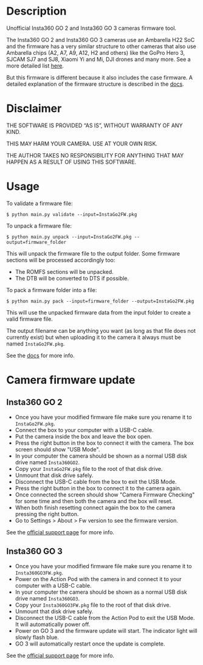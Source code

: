 Description
===========
Unofficial Insta360 GO 2 and Insta360 GO 3 cameras firmware tool.

The Insta360 GO 2 and Insta360 GO 3 cameras use an Ambarella H22 SoC and the firmware has a very similar structure to other cameras that also use
Ambarella chips (A2, A7, A9, A12, H2 and others) like the GoPro Hero 3, SJCAM SJ7 and SJ8, Xiaomi Yi and Mi, DJI drones and many more.
See a more detailed list [here](https://en.wikipedia.org/wiki/List_of_Ambarella_products).

But this firmware is different because it also includes the case firmware. A detailed explanation of the firmware structure is described in the [docs](docs/README.md).

Disclaimer
==========
THE SOFTWARE IS PROVIDED “AS IS”, WITHOUT WARRANTY OF ANY KIND.

THIS MAY HARM YOUR CAMERA. USE AT YOUR OWN RISK.

THE AUTHOR TAKES NO RESPONSIBILITY FOR ANYTHING THAT MAY HAPPEN AS A RESULT OF USING THIS SOFTWARE.

Usage
=====

To validate a firmware file:

```
$ python main.py validate --input=InstaGo2FW.pkg
```

To unpack a firmware file:

```
$ python main.py unpack --input=InstaGo2FW.pkg --output=firmware_folder
```

This will unpack the firmware file to the output folder. Some firmware sections will be processed accordingly too:

* The ROMFS sections will be unpacked.
* The DTB will be converted to DTS if possible.

To pack a firmware folder into a file:

```
$ python main.py pack --input=firmware_folder --output=InstaGo2FW.pkg
```

This will use the unpacked firmware data from the input folder to create a valid firmware file.

The output filename can be anything you want (as long as that file does not currently exist) but when uploading it to the camera it always must be named `InstaGo2FW.pkg`.

See the [docs](docs/README.md) for more info.

Camera firmware update
======================

Insta360 GO 2
-------------

* Once you have your modified firmware file make sure you rename it to `InstaGo2FW.pkg`.
* Connect the box to your computer with a USB-C cable.
* Put the camera inside the box and leave the box open.
* Press the right button in the box to connect it with the camera. The box screen should show "USB Mode".
* In your computer the camera should be shown as a normal USB disk drive named `Insta360GO2`.
* Copy your `InstaGo2FW.pkg` file to the root of that disk drive.
* Unmount that disk drive safely. 
* Disconnect the USB-C cable from the box to exit the USB Mode.
* Press the right button in the box to connect it to the camera again.
* Once connected the screen should show "Camera Firmware Checking" for some time and then both the camera and the box will reset.
* When both finish resetting connect again the box to the camera pressing the right button.
* Go to Settings > About > Fw version to see the firmware version.

See the [official support page](https://onlinemanual.insta360.com/go2/en-us/camera/firmware) for more info.

Insta360 GO 3
-------------

* Once you have your modified firmware file make sure you rename it to `Insta360GO3FW.pkg`.
* Power on the Action Pod with the camera in and connect it to your computer with a USB-C cable.
* In your computer the camera should be shown as a normal USB disk drive named `Insta360GO3`.
* Copy your `Insta360GO3FW.pkg` file to the root of that disk drive.
* Unmount that disk drive safely. 
* Disconnect the USB-C cable from the Action Pod to exit the USB Mode. It will automatically power off.
* Power on GO 3 and the firmware update will start. The indicator light will slowly flash blue.
* GO 3 will automatically restart once the update is complete.

See the [official support page](https://onlinemanual.insta360.com/go3/en-us/camera/firmware) for more info.
